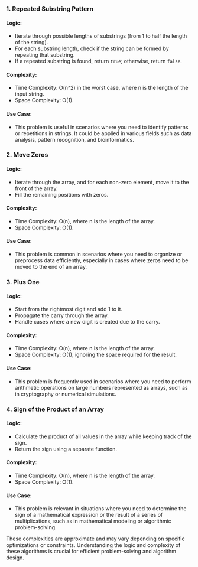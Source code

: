 
### 1. Repeated Substring Pattern

#### Logic:
- Iterate through possible lengths of substrings (from 1 to half the length of the string).
- For each substring length, check if the string can be formed by repeating that substring.
- If a repeated substring is found, return `true`; otherwise, return `false`.

#### Complexity:
- Time Complexity: O(n^2) in the worst case, where n is the length of the input string.
- Space Complexity: O(1).

#### Use Case:
- This problem is useful in scenarios where you need to identify patterns or repetitions in strings. It could be applied in various fields such as data analysis, pattern recognition, and bioinformatics.

### 2. Move Zeros

#### Logic:
- Iterate through the array, and for each non-zero element, move it to the front of the array.
- Fill the remaining positions with zeros.

#### Complexity:
- Time Complexity: O(n), where n is the length of the array.
- Space Complexity: O(1).

#### Use Case:
- This problem is common in scenarios where you need to organize or preprocess data efficiently, especially in cases where zeros need to be moved to the end of an array.

### 3. Plus One

#### Logic:
- Start from the rightmost digit and add 1 to it.
- Propagate the carry through the array.
- Handle cases where a new digit is created due to the carry.

#### Complexity:
- Time Complexity: O(n), where n is the length of the array.
- Space Complexity: O(1), ignoring the space required for the result.

#### Use Case:
- This problem is frequently used in scenarios where you need to perform arithmetic operations on large numbers represented as arrays, such as in cryptography or numerical simulations.

### 4. Sign of the Product of an Array

#### Logic:
- Calculate the product of all values in the array while keeping track of the sign.
- Return the sign using a separate function.

#### Complexity:
- Time Complexity: O(n), where n is the length of the array.
- Space Complexity: O(1).

#### Use Case:
- This problem is relevant in situations where you need to determine the sign of a mathematical expression or the result of a series of multiplications, such as in mathematical modeling or algorithmic problem-solving.

These complexities are approximate and may vary depending on specific optimizations or constraints. Understanding the logic and complexity of these algorithms is crucial for efficient problem-solving and algorithm design.